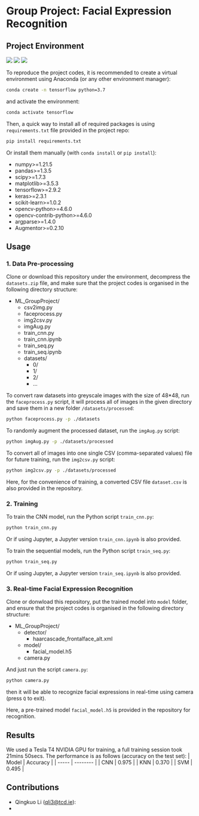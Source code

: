 # Group Project: Facial Expression Recognition

## Project Environment
<img src=https://img.shields.io/badge/Python-%3E%3D3.7-blue> <img src=https://img.shields.io/badge/TensorFlow-%3E%3D2.9.2-blue> <img src=https://img.shields.io/badge/Keras-%3E%3D2.3.1-blue>

To reproduce the project codes, it is recommended to create a virtual environment using Anaconda (or any other environment manager):
```bash
conda create -n tensorflow python=3.7
```
and activate the environment:
```bash
conda activate tensorflow
```
Then, a quick way to install all of required packages is using `requirements.txt` file provided in the project repo:
```bash
pip install requirements.txt
```
Or install them manually (with `conda install` or `pip install`):
- numpy>=1.21.5
- pandas>=1.3.5
- scipy>=1.7.3
- matplotlib>=3.5.3
- tensorflow>=2.9.2
- keras>=2.3.1
- scikit-learn>=1.0.2
- opencv-python>=4.6.0
- opencv-contrib-python>=4.6.0
- argparse>=1.4.0
- Augmentor>=0.2.10

## Usage
### 1. Data Pre-processing
Clone or download this repository under the environment, decompress the `datasets.zip` file, and make sure that the project codes is organised in the following directory structure:
- ML_GroupProject/
  - csv2img.py
  - faceprocess.py
  - img2csv.py
  - imgAug.py
  - train_cnn.py
  - train_cnn.ipynb
  - train_seq.py
  - train_seq.ipynb
  - datasets/
    - 0/
    - 1/
    - 2/
    - ...

To convert raw datasets into greyscale images with the size of 48*48, run the `faceprocess.py` script, it will process all of images in the given directory and save them in a new folder `/datasets/processed`:
```bash
python faceprocess.py -p ./datasets
```
To randomly augment the processed dataset, run the `imgAug.py` script:
```bash
python imgAug.py -p ./datasets/processed
```
To convert all of images into one single CSV (comma-separated values) file for future training, run the `img2csv.py` script:
```bash
python img2csv.py -p ./datasets/processed
```
Here, for the convenience of training, a converted CSV file `dataset.csv` is also provided in the repository.

### 2. Training
To train the CNN model, run the Python script `train_cnn.py`:
```bash
python train_cnn.py
```
Or if using Jupyter, a Jupyter version `train_cnn.ipynb` is also provided.

To train the sequential models, run the Python script `train_seq.py`:
```bash
python train_seq.py
```
Or if using Jupyter, a Jupyter version `train_seq.ipynb` is also provided.

### 3. Real-time Facial Expression Recognition
Clone or donwload this repository, put the trained model into `model` folder, and ensure that the project codes is organised in the following directory structure:
- ML_GroupProject/
  - detector/
    - haarcascade_frontalface_alt.xml
  - model/
    - facial_model.h5
  - camera.py
  
And just run the script `camera.py`:
```bash
python camera.py
```
then it will be able to recognize facial expressions in real-time using camera (press `Q` to exit).

Here, a pre-trained model `facial_model.h5` is provided in the repository for recognition.

## Results
We used a Tesla T4 NVIDIA GPU for training, a full training session took 21mins 50secs. The performance is as follows (accuracy on the test set):
| Model | Accuracy |
| ----- | -------- |
| CNN   | 0.975    |
| KNN   | 0.370    |
| SVM   | 0.495    |

## Contributions
- Qingkuo Li (qli3@tcd.ie): 
- 

